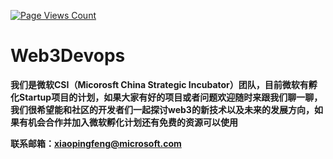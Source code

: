 [![Page Views Count](https://badges.toozhao.com/badges/01GSFZ458MZYX25P1GPRPV7VCV/green.svg)](https://badges.toozhao.com/stats/01GSFZ458MZYX25P1GPRPV7VCV "Get your own page views count badge on badges.toozhao.com")

# Web3Devops

**<p>我们是微软CSI（Micorosft China Strategic Incubator）团队，目前微软有孵化Startup项目的计划，如果大家有好的项目或者问题欢迎随时来跟我们聊一聊，我们很希望能和社区的开发者们一起探讨web3的新技术以及未来的发展方向，如果有机会合作并加入微软孵化计划还有免费的资源可以使用</p>**

**<p>联系邮箱：xiaopingfeng@microsoft.com</p>**
